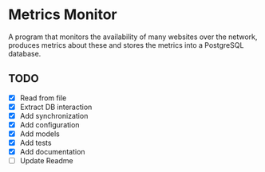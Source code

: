 # Metrics Monitor

A program that monitors the availability of many websites over the network, produces metrics about these and stores 
the metrics into a PostgreSQL database.

## TODO
- [x] Read from file
- [x] Extract DB interaction
- [x] Add synchronization
- [x] Add configuration
- [x] Add models
- [x] Add tests
- [x] Add documentation
- [ ] Update Readme